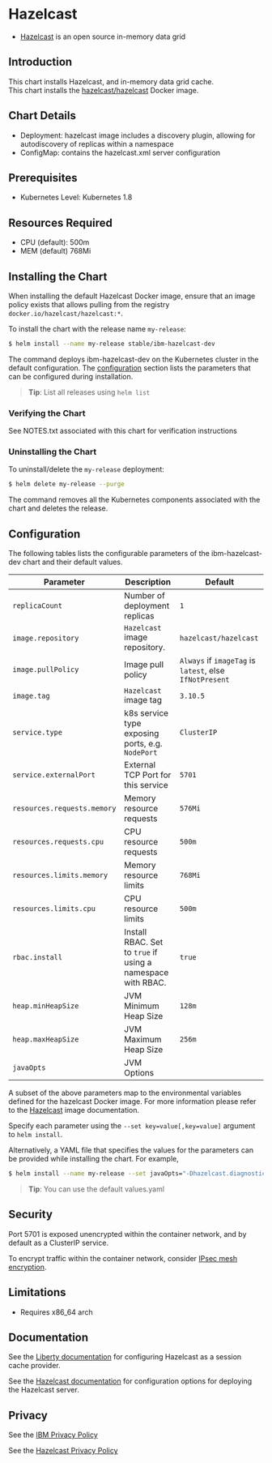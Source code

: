 # Hazelcast
* [Hazelcast](https://www.hazelcast.org) is an open source in-memory data grid

## Introduction
This chart installs Hazelcast, and in-memory data grid cache.  
This chart installs the [hazelcast/hazelcast](https://hub.docker.com/r/hazelcast/hazelcast/) Docker image.  

## Chart Details
* Deployment: hazelcast image includes a discovery plugin, allowing for autodiscovery of replicas within a namespace
* ConfigMap: contains the hazelcast.xml server configuration

## Prerequisites
* Kubernetes Level: Kubernetes 1.8

## Resources Required
* CPU (default): 500m
* MEM (default) 768Mi

## Installing the Chart

When installing the default Hazelcast Docker image, ensure that an image policy exists that allows pulling from the registry `docker.io/hazelcast/hazelcast:*`.  

To install the chart with the release name `my-release`:

```bash
$ helm install --name my-release stable/ibm-hazelcast-dev
```

The command deploys ibm-hazelcast-dev on the Kubernetes cluster in the default configuration. The [configuration](#Configuration) section lists the parameters that can be configured during installation.



> **Tip**: List all releases using `helm list`


### Verifying the Chart
See NOTES.txt associated with this chart for verification instructions

### Uninstalling the Chart

To uninstall/delete the `my-release` deployment:

```bash
$ helm delete my-release --purge
```

The command removes all the Kubernetes components associated with the chart and deletes the release.  


## Configuration

The following tables lists the configurable parameters of the ibm-hazelcast-dev chart and their default values.

| Parameter                  | Description                                     | Default                                                    |
| -----------------------    | ---------------------------------------------   | ---------------------------------------------------------- |
| `replicaCount`             | Number of deployment replicas                   | `1`                                                        |
| `image.repository`         | `Hazelcast` image repository.                   | `hazelcast/hazelcast`                           |
| `image.pullPolicy`         | Image pull policy                               | `Always` if `imageTag` is `latest`, else `IfNotPresent`    |
| `image.tag`                | `Hazelcast` image tag                           | `3.10.5`                                                     |
| `service.type`             | k8s service type exposing ports, e.g. `NodePort`| `ClusterIP`                                                |
| `service.externalPort`     | External TCP Port for this service              | `5701`                                                     |
| `resources.requests.memory`| Memory resource requests                        | `576Mi`                                                    |
| `resources.requests.cpu`   | CPU resource requests                           | `500m`                                                     |
| `resources.limits.memory`  | Memory resource limits                          | `768Mi`                                                    |
| `resources.limits.cpu`     | CPU resource limits                             | `500m`                                                     |
| `rbac.install`             | Install RBAC. Set to `true` if using a namespace with RBAC. | `true`                                         |
| `heap.minHeapSize`         | JVM Minimum Heap Size                           | `128m`                                                     |
| `heap.maxHeapSize`         | JVM Maximum Heap Size                           | `256m`                                                     |
| `javaOpts`                 | JVM Options                                     |                                                            |

A subset of the above parameters map to the environmental variables defined for the hazelcast Docker image. For more information please refer to the [Hazelcast](https://hub.docker.com/r/hazelcast/hazelcast/) image documentation.

Specify each parameter using the `--set key=value[,key=value]` argument to `helm install`.

Alternatively, a YAML file that specifies the values for the parameters can be provided while installing the chart. For example,

```bash
$ helm install --name my-release --set javaOpts="-Dhazelcast.diagnostics.enabled=true" stable/ibm-hazelcast-dev
```

> **Tip**: You can use the default values.yaml


## Security

Port 5701 is exposed unencrypted within the container network, and by default as a ClusterIP service.  

To encrypt traffic within the container network, consider [IPsec mesh encryption](https://www.ibm.com/support/knowledgecenter/SSBS6K_2.1.0.2/installing/ipsec_mesh.html).


## Limitations
* Requires x86_64 arch


## Documentation
See the [Liberty documentation](https://www.ibm.com/support/knowledgecenter/en/SSAW57_liberty/as_ditamaps/was900_welcome_liberty_ndmp.html) for configuring Hazelcast as a session cache provider.

See the [Hazelcast documentation](http://docs.hazelcast.org/docs/latest-dev/manual/html-single/index.html) for configuration options for deploying the Hazelcast server.

## Privacy
See the [IBM Privacy Policy](https://www.ibm.com/privacy/)

See the [Hazelcast Privacy Policy](https://hazelcast.org/privacy/)